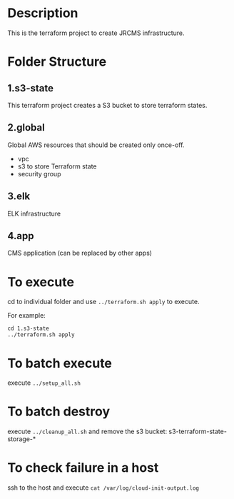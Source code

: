 # Description

This is the terraform project to create JRCMS infrastructure.

# Folder Structure

## 1.s3-state

This terraform project creates a S3 bucket to store terraform states.

## 2.global

Global AWS resources that should be created only once-off.
- vpc
- s3 to store Terraform state
- security group

## 3.elk

ELK infrastructure

## 4.app

CMS application (can be replaced by other apps)

# To execute

cd to individual folder and use `../terraform.sh apply` to execute.

For example:
```
cd 1.s3-state
../terraform.sh apply
```

# To batch execute

execute `../setup_all.sh`


# To batch destroy

execute `../cleanup_all.sh` and remove the s3 bucket: s3-terraform-state-storage-* 

# To check failure in a host

ssh to the host and execute `cat /var/log/cloud-init-output.log`
